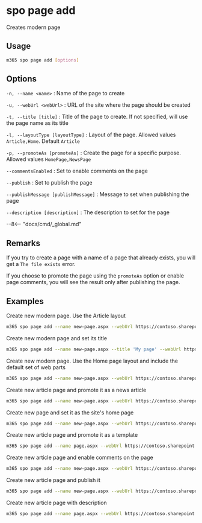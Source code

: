# spo page add

Creates modern page

## Usage

```sh
m365 spo page add [options]
```

## Options

`-n, --name <name>`
: Name of the page to create

`-u, --webUrl <webUrl>`
: URL of the site where the page should be created

`-t, --title [title]`
: Title of the page to create. If not specified, will use the page name as its title

`-l, --layoutType [layoutType]`
: Layout of the page. Allowed values `Article,Home`. Default `Article`

`-p, --promoteAs [promoteAs]`
: Create the page for a specific purpose. Allowed values `HomePage,NewsPage`

`--commentsEnabled`
: Set to enable comments on the page

`--publish`
: Set to publish the page

`--publishMessage [publishMessage]`
: Message to set when publishing the page

`--description [description]`
: The description to set for the page

--8<-- "docs/cmd/_global.md"

## Remarks

If you try to create a page with a name of a page that already exists, you will get a `The file exists` error.

If you choose to promote the page using the `promoteAs` option or enable page comments, you will see the result only after publishing the page.

## Examples

Create new modern page. Use the Article layout

```sh
m365 spo page add --name new-page.aspx --webUrl https://contoso.sharepoint.com/sites/a-team
```

Create new modern page and set its title

```sh
m365 spo page add --name new-page.aspx --title 'My page' --webUrl https://contoso.sharepoint.com/sites/a-team
```

Create new modern page. Use the Home page layout and include the default set of web parts

```sh
m365 spo page add --name new-page.aspx --webUrl https://contoso.sharepoint.com/sites/a-team --layoutType Home
```

Create new article page and promote it as a news article

```sh
m365 spo page add --name new-page.aspx --webUrl https://contoso.sharepoint.com/sites/a-team --promoteAs NewsPage
```

Create new page and set it as the site's home page

```sh
m365 spo page add --name new-page.aspx --webUrl https://contoso.sharepoint.com/sites/a-team --layoutType Home --promoteAs HomePage
```

Create new article page and promote it as a template

```sh
m365 spo page add --name page.aspx --webUrl https://contoso.sharepoint.com/sites/a-team --promoteAs Template
```

Create new article page and enable comments on the page

```sh
m365 spo page add --name new-page.aspx --webUrl https://contoso.sharepoint.com/sites/a-team --commentsEnabled
```

Create new article page and publish it

```sh
m365 spo page add --name new-page.aspx --webUrl https://contoso.sharepoint.com/sites/a-team --publish
```

Create new article page with description

```sh
m365 spo page add --name page.aspx --webUrl https://contoso.sharepoint.com/sites/a-team --description "Description to add for the page"
```